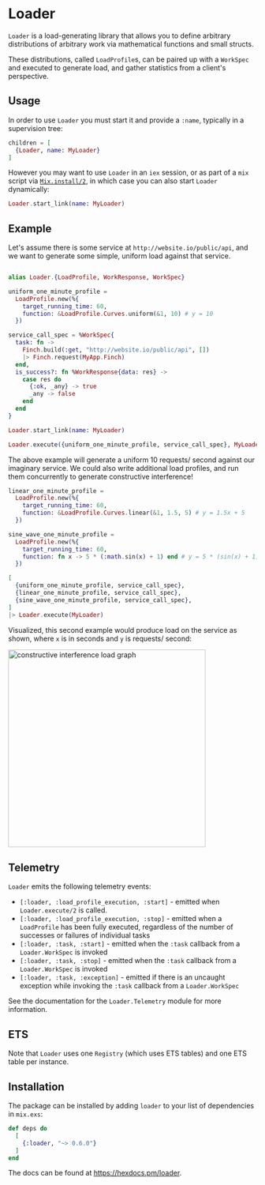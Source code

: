 # Loader

<!-- MDOC !-->
<!-- DESCRIPTION !-->

`Loader` is a load-generating library that allows you to define arbitrary distributions of arbitrary work via mathematical functions and small structs. 

<!-- DESCRIPTION !-->

These distributions, called `LoadProfile`s, can be paired up with a `WorkSpec` and executed to generate load, and gather statistics from a client's perspective.

## Usage

In order to use `Loader` you must start it and provide a `:name`, typically in a supervision tree:

```elixir
children = [
  {Loader, name: MyLoader}
]
```

However you may want to use `Loader` in an `iex` session, or as part of a `mix` script via [`Mix.install/2`](https://hexdocs.pm/mix/Mix.html#install/2), in which case you can also start `Loader` dynamically:

```elixir
Loader.start_link(name: MyLoader)
```

## Example

Let's assume there is some service at `http://website.io/public/api`, and we want to generate some simple, uniform load against that service.

```elixir

alias Loader.{LoadProfile, WorkResponse, WorkSpec}

uniform_one_minute_profile =
  LoadProfile.new(%{
    target_running_time: 60,
    function: &LoadProfile.Curves.uniform(&1, 10) # y = 10
  })

service_call_spec = %WorkSpec{
  task: fn ->
    Finch.build(:get, "http://website.io/public/api", [])
    |> Finch.request(MyApp.Finch)
  end,
  is_success?: fn %WorkResponse{data: res} ->
    case res do
      {:ok, _any} -> true
      _any -> false
    end
  end
}

Loader.start_link(name: MyLoader)

Loader.execute({uniform_one_minute_profile, service_call_spec}, MyLoader)
```

The above example will generate a uniform 10 requests/ second against our imaginary service. We could also write additional load profiles, and run them concurrently to generate constructive interference!

```elixir
linear_one_minute_profile =
  LoadProfile.new(%{
    target_running_time: 60,
    function: &LoadProfile.Curves.linear(&1, 1.5, 5) # y = 1.5x + 5
  })

sine_wave_one_minute_profile =
  LoadProfile.new(%{
    target_running_time: 60,
    function: fn x -> 5 * (:math.sin(x) + 1) end # y = 5 * (sin(x) + 1)
  })

[
  {uniform_one_minute_profile, service_call_spec},
  {linear_one_minute_profile, service_call_spec},
  {sine_wave_one_minute_profile, service_call_spec},
]
|> Loader.execute(MyLoader)
```

Visualized, this second example would produce load on the service as shown, where `x` is in seconds and `y` is requests/ second:

<img width="400 px" alt="constructive interference load graph" src="https://user-images.githubusercontent.com/47335328/249553919-631be393-0639-4855-9760-0b5db8092969.png">

## Telemetry

`Loader` emits the following telemetry events:

- `[:loader, :load_profile_execution, :start]` - emitted when `Loader.execute/2` is called.
- `[:loader, :load_profile_execution, :stop]` - emitted when a `LoadProfile` has been fully executed, regardless of the number of successes or failures of individual tasks
- `[:loader, :task, :start]` - emitted when the `:task` callback from a `Loader.WorkSpec` is invoked
- `[:loader, :task, :stop]` - emitted when the `:task` callback from a `Loader.WorkSpec` is invoked
- `[:loader, :task, :exception]` - emitted if there is an uncaught exception while invoking the `:task` callback from a `Loader.WorkSpec`

See the documentation for the `Loader.Telemetry` module for more information.

## ETS

Note that `Loader` uses one `Registry` (which uses ETS tables) and one ETS table per instance.

## Installation

The package can be installed by adding `loader` to your list of dependencies in `mix.exs`:

```elixir
def deps do
  [
    {:loader, "~> 0.6.0"}
  ]
end
```

The docs can be found at <https://hexdocs.pm/loader>.

